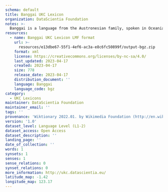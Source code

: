 ```yaml
---
schema: default
title: Banggai UKC Lexicon
organization: DataScientia Foundation
notes: >-
  Banggai is a language from the Austronesian family, spoken in Oceania. The UKC Lexicon of Banggai is represented as a lexico-semantic network. It consists of words, word senses, synsets, as well as sense-level and synset-level relationships.
resources:
  - name: Banggai UKC Lexicon LMF format
    url: >-
      resources/e13dbe67-55f1-4ef6-ac3a-e8c6fc50899f/output-bgz.zip
    format: xml
    license: https://creativecommons.org/licenses/by-nc-sa/4.0/
    last_updated: 2023-04-17
    created: 2023-04-17
    size: 778
    release_date: 2023-04-17
    distribution_document: ''
    language: Banggai
    language_code: bgz
category:
  - UKC Lexicons
maintainer: DataScientia Foundation
maintainer_email: ''
tags: ''
provenance: 'Wiktionary 2022.01. by Wikimedia Foundation (http://en.wiktionary.org); Princeton WordNet 2.1 by Princeton University (https://wordnet.princeton.edu)'
version: '1.0'
dataset_level: Language Level (L1-2)
dataset_access: Open Access
dataset_description: ''
landing_page: ''
date_of_collection: ''
words: 1
synsets: 1
senses: 1
sense_relations: 0
synset_relations: 0
more_information: http://ukc.datascientia.eu/
latitude_map: -1.42
longitude_map: 123.17
---
```

